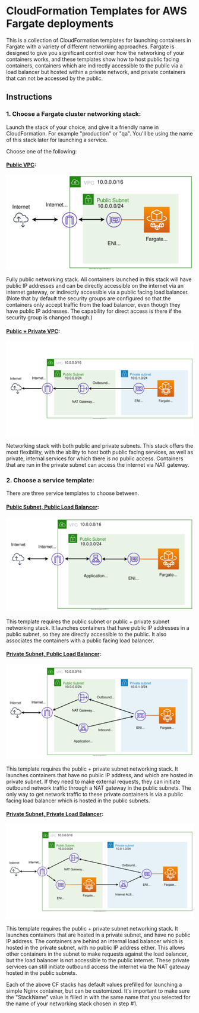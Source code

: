 
# CloudFormation Templates for AWS Fargate deployments

This is a collection of CloudFormation templates for launching containers in Fargate with a variety of different networking approaches. Fargate is designed to give you significant control over how the networking of your containers works, and these templates show how to host public facing containers, containers which are indirectly accessible to the public via a load balancer but hosted within a private network, and private containers that can not be accessed by the public.

## Instructions

### 1. Choose a Fargate cluster networking stack:

Launch the stack of your choice, and give it a friendly name in CloudFormation. For example "production" or "qa". You'll be using the name of this stack later for launching a service.

Choose one of the following:

#### [Public VPC](fargate-networking-stacks/public-vpc.yml):

![public task](images/public-task.svg)

Fully public networking stack. All containers launched in this stack will have public IP addresses and can be directly accessible on the internet via an internet gateway, or indirectly accessible via a public facing load balancer. (Note that by default the security groups are configured so that the containers only accept traffic from the load balancer, even though they have public IP addresses. The capability for direct access is there if the security group is changed though.)

#### [Public + Private VPC](fargate-networking-stacks/public-private-vpc.yml):

![private task](images/private-task.svg)

Networking stack with both public and private subnets. This stack offers the most flexibility, with the ability to host both public facing services, as well as private, internal services for which there is no public access.
Containers that are run in the private subnet can access the internet via NAT
gateway.

### 2. Choose a service template:

There are three service templates to choose between. 

#### [Public Subnet, Public Load Balancer](service-stacks/public-subnet-public-loadbalancer.yml):

![public subnet public load balancer](images/public-task-public-loadbalancer.svg)

This template requires the public subnet or public + private subnet networking stack. It launches containers that have public IP addresses in a public subnet, so they are directly accessible to the public. It also associates the containers with a public facing load balancer.

#### [Private Subnet, Public Load Balancer](service-stacks/private-subnet-public-loadbalancer.yml):

![private subnet public load balancer](images/private-task-public-loadbalancer.svg)

This template requires the public + private subnet networking stack. It launches containers that have no public IP address, and which are hosted in private subnet. If they need to make external requests, they can initiate outbound network traffic through a NAT gateway in the public subnets. The only way to get network traffic to these private containers is via a public facing load balancer which is hosted in the public subnets.

#### [Private Subnet, Private Load Balancer](service-stacks/private-subnet-private-loadbalancer.yml):

![private subnet private load balancer](images/private-task-private-loadbalancer.svg)

This template requires the public + private subnet networking stack. It launches containers that are hosted in a private subnet, and have no public IP address. The containers are behind an internal load balancer which is hosted in the private subnet, with no public IP address either. This allows other containers in the subnet to make requests against the load balancer, but the load balancer is not accessible to the public internet. These private services can still initiate outbound access the internet via the NAT gateway hosted in the public subnets.


Each of the above CF stacks has default values prefilled for launching a simple Nginx container, but can be customized. It's important to make sure the "StackName" value is filled in with the same name that you selected for the name of your networking stack chosen in step #1.
